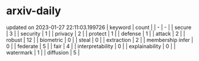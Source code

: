 # arxiv-daily
updated on 2023-01-27 22:11:03.199726
| keyword | count |
| - | - |
| secure | 3 |
| security | 1 |
| privacy | 2 |
| protect | 1 |
| defense | 1 |
| attack | 2 |
| robust | 12 |
| biometric | 0 |
| steal | 0 |
| extraction | 2 |
| membership infer | 0 |
| federate | 5 |
| fair | 4 |
| interpretability | 0 |
| explainability | 0 |
| watermark | 1 |
| diffusion | 5 |
